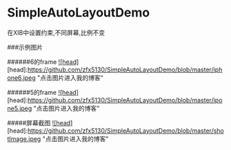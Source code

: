 # SimpleAutoLayoutDemo
在XIB中设置约束,不同屏幕,比例不变

###示例图片

######6的frame
[![head]](http://blog.csdn.net/zfx5130?viewmode=contents)
[head]:https://github.com/zfx5130/SimpleAutoLayoutDemo/blob/master/iphone6.jpeg "点击图片进入我的博客"

######5的frame
[![head]](http://blog.csdn.net/zfx5130?viewmode=contents)
[head]:https://github.com/zfx5130/SimpleAutoLayoutDemo/blob/master/ipone5.jpeg "点击图片进入我的博客"

#####屏幕截图
[![head]](http://blog.csdn.net/zfx5130?viewmode=contents)
[head]:https://github.com/zfx5130/SimpleAutoLayoutDemo/blob/master/shotImage.jpeg "点击图片进入我的博客"




